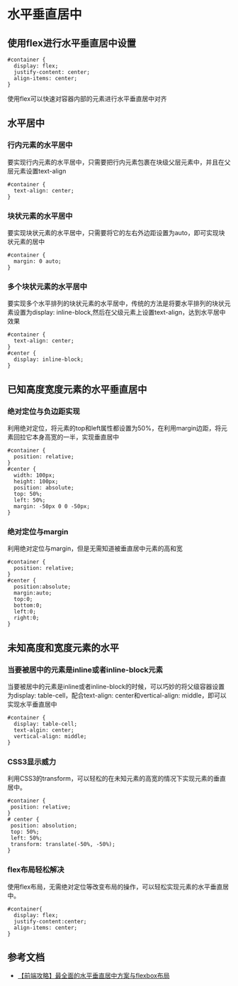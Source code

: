 # 水平垂直居中
## 使用flex进行水平垂直居中设置
```$xlst
#container {
  display: flex;
  justify-content: center;
  align-items: center;
}
```
使用flex可以快速对容器内部的元素进行水平垂直居中对齐

## 水平居中
### 行内元素的水平居中
要实现行内元素的水平居中，只需要把行内元素包裹在块级父层元素中，并且在父层元素设置text-align
```$xlst
#container {
  text-align: center;
}
```

### 块状元素的水平居中
要实现块状元素的水平居中，只需要将它的左右外边距设置为auto，即可实现块状元素的居中
```$xlst
#container {
  margin: 0 auto;
}
```
### 多个块状元素的水平居中
要实现多个水平排列的块状元素的水平居中，传统的方法是将要水平排列的块状元素设置为display: inline-block,然后在父级元素上设置text-align，达到水平居中效果
```$xlst
#container {
  text-align: center;
}
#center {
  display: inline-block;
}
```

## 已知高度宽度元素的水平垂直居中
### 绝对定位与负边距实现
利用绝对定位，将元素的top和left属性都设置为50%，在利用margin边距，将元素回拉它本身高宽的一半，实现垂直居中
```$xlst
#container {
  position: relative;
}
#center {
  width: 100px;
  height: 100px;
  position: absolute;
  top: 50%;
  left: 50%;
  margin: -50px 0 0 -50px;
}
```
### 绝对定位与margin
利用绝对定位与margin，但是无需知道被垂直居中元素的高和宽
```$xlst
#container {
  position: relative;
}
#center {
  position:absolute;
  margin:auto;
  top:0;
  bottom:0;
  left:0;
  right:0;
}
```

## 未知高度和宽度元素的水平
### 当要被居中的元素是inline或者inline-block元素
当要被居中的元素是inline或者inline-block的时候，可以巧妙的将父级容器设置为display: table-cell，配合text-align: center和vertical-align: middle，即可以实现水平垂直居中
```$xlst
#container {
  display: table-cell;
  text-algin: center;
  vertical-align: middle;
}
```

### CSS3显示威力
利用CSS3的transform，可以轻松的在未知元素的高宽的情况下实现元素的垂直居中。
```$xlst
#container {
 position: relative;
}
# center {
 position: absolution;
 top: 50%;
 left: 50%;
 transform: translate(-50%, -50%);
}
```

### flex布局轻松解决
使用flex布局，无需绝对定位等改变布局的操作，可以轻松实现元素的水平垂直居中。
```$xlst
#container{
  display: flex;
  justify-content:center;
  align-items: center;
}
```

## 参考文档

* [【前端攻略】最全面的水平垂直居中方案与flexbox布局](https://www.cnblogs.com/coco1s/p/4444383.html)
